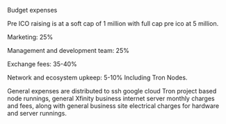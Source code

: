 Budget expenses


Pre ICO raising is at a soft cap of 1 million with full cap pre ico at 5 million. 

Marketing: 25% 

Management and development team: 25%

Exchange fees: 35-40%

Network and ecosystem upkeep: 5-10% Including Tron Nodes.



General expenses are distributed to ssh google cloud Tron project based node runnings, general Xfinity business internet server monthly charges and fees, along with general business site electrical charges for hardware and server runnings.
